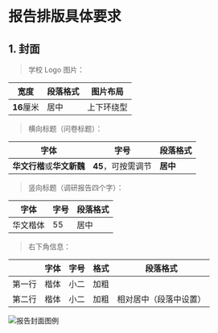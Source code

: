 # 报告排版具体要求

## 1. 封面

> 学校 Logo 图片：

| 宽度       | 段落格式 | 图片布局   |
| ---------- | -------- | ---------- |
| **16**厘米 | 居中     | 上下环绕型 |

> 横向标题（问卷标题）：

| 字体                       | 字号               | 段落格式 |
| -------------------------- | ------------------ | -------- |
| **华文行楷**或**华文新魏** | **45**，可按需调节 | **居中** |

> 竖向标题（调研报告四个字）：

| 字体     | 字号 | 段落格式 |
| -------- | ---- | -------- |
| 华文楷体 | 55   | 居中     |

> 右下角信息：

|        | 字体 | 字号 | 格式 | 段落格式               |
| ------ | ---- | ---- | ---- | ---------------------- |
| 第一行 | 楷体 | 小二 | 加粗 |                        |
| 第二行 | 楷体 | 小二 | 加粗 | 相对居中（段落中设置） |

![报告封面图例](https://s1.ax1x.com/2020/07/05/Up4rUP.png)
